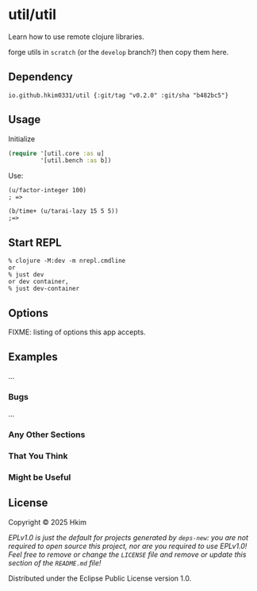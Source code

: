 # util/util

Learn how to use remote clojure libraries.

forge utils in `scratch` (or the `develop` branch?) then copy them here.

## Dependency

```
io.github.hkim0331/util {:git/tag "v0.2.0" :git/sha "b482bc5"}
```

## Usage

Initialize

```clojure
(require '[util.core :as u]
         '[util.bench :as b])
```

Use:

```
(u/factor-integer 100)
; =>

(b/time+ (u/tarai-lazy 15 5 5))
;=>
```

## Start REPL

    % clojure -M:dev -m nrepl.cmdline
    or
    % just dev
    or dev container,
    % just dev-container



## Options

FIXME: listing of options this app accepts.

## Examples

...

### Bugs

...

### Any Other Sections
### That You Think
### Might be Useful

## License

Copyright © 2025 Hkim

_EPLv1.0 is just the default for projects generated by `deps-new`: you are not_
_required to open source this project, nor are you required to use EPLv1.0!_
_Feel free to remove or change the `LICENSE` file and remove or update this_
_section of the `README.md` file!_

Distributed under the Eclipse Public License version 1.0.
